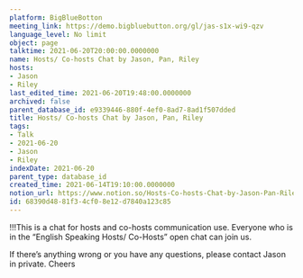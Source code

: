 ```yaml
---
platform: BigBlueBotton
meeting_link: https://demo.bigbluebutton.org/gl/jas-s1x-wi9-qzv
language_level: No limit
object: page
talktime: 2021-06-20T20:00:00.0000000
name: Hosts/ Co-hosts Chat by Jason, Pan, Riley
hosts:
- Jason
- Riley
last_edited_time: 2021-06-20T19:48:00.0000000
archived: false
parent_database_id: e9339446-880f-4ef0-8ad7-8ad1f507dded
title: Hosts/ Co-hosts Chat by Jason, Pan, Riley
tags:
- Talk
- 2021-06-20
- Jason
- Riley
indexDate: 2021-06-20
parent_type: database_id
created_time: 2021-06-14T19:10:00.0000000
notion_url: https://www.notion.so/Hosts-Co-hosts-Chat-by-Jason-Pan-Riley-68390d4881f34cf08e12d7840a123c85
id: 68390d48-81f3-4cf0-8e12-d7840a123c85
---
```


!!!This is a chat for hosts and co-hosts communication use. Everyone who is in the “English Speaking Hosts/ Co-Hosts” open chat can join us.

If there’s anything wrong or you have any questions, please contact Jason in private. Cheers

